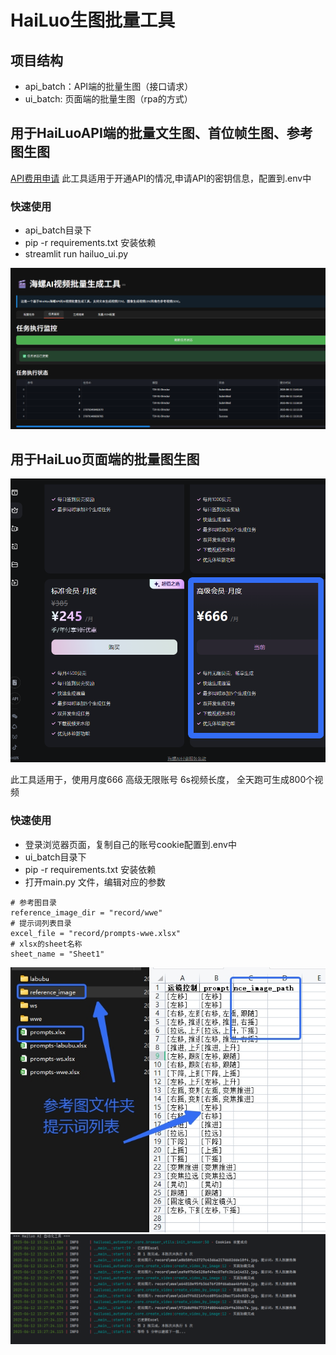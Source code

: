 # HaiLuo生图批量工具

## 项目结构

- api_batch：API端的批量生图（接口请求）
- ui_batch: 页面端的批量生图（rpa的方式）

## 用于HaiLuoAPI端的批量文生图、首位帧生图、参考图生图

[API费用申请](https://platform.minimaxi.com/document/video_generation?key=66d1439376e52fcee2853049)
此工具适用于开通API的情况,申请API的密钥信息，配置到.env中

### 快速使用

- api_batch目录下
- pip -r requirements.txt 安装依赖
- streamlit run hailuo_ui.py

![](doc/1.png)

## 用于HaiLuo页面端的批量图生图

![](doc/auto-3.png)

此工具适用于，使用月度666 高级无限账号
6s视频长度， 全天跑可生成800个视频

### 快速使用

- 登录浏览器页面，复制自己的账号cookie配置到.env中
- ui_batch目录下
- pip -r requirements.txt 安装依赖
- 打开main.py 文件，编辑对应的参数

```
# 参考图目录
reference_image_dir = "record/wwe"
# 提示词列表目录
excel_file = "record/prompts-wwe.xlsx"
# xlsx的sheet名称
sheet_name = "Sheet1"

```

![](doc/auto-4.png)
![](doc/auto-2.png)

